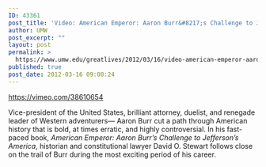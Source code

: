 ```yaml
---
ID: 43361
post_title: 'Video: American Emperor: Aaron Burr&#8217;s Challenge to Jefferson&#8217;s America'
author: UMW
post_excerpt: ""
layout: post
permalink: >
  https://www.umw.edu/greatlives/2012/03/16/video-american-emperor-aaron-burrs-challenge-to-jeffersons-america/
published: true
post_date: 2012-03-16 09:00:24
---
```

https://vimeo.com/38610654

Vice-president of the United States, brilliant attorney, duelist, and renegade leader of Western adventurers— Aaron Burr cut a path through American history that is bold, at times erratic, and highly controversial. In his fast-paced book, <em>American Emperor: Aaron Burr’s Challenge to Jefferson’s America</em>, historian and constitutional lawyer David O. Stewart follows close on the trail of Burr during the most exciting period of his career.